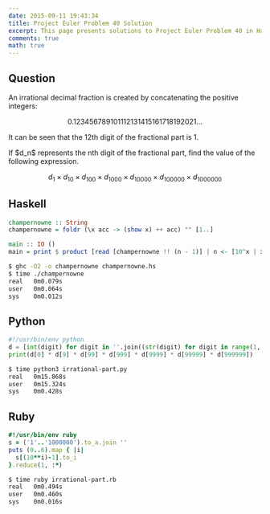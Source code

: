 ```yaml
---
date: 2015-09-11 19:43:34
title: Project Euler Problem 40 Solution
excerpt: This page presents solutions to Project Euler Problem 40 in Haskell, Python and Ruby.
comments: true
math: true
---
```



## Question

<p>
An irrational decimal fraction is created by concatenating the positive integers:
</p>

$$0.123456789101112131415161718192021\dots$$

<p>
It can be seen that the 12th digit of the fractional part is 1.
</p>

<p>
If $d_n$ represents the nth digit of the fractional part, find the value of the following expression.
</p>

$$d_1 \times d_{10} \times d_{100} \times d_{1000} \times d_{10000} \times d_{100000} \times d_{1000000}$$






## Haskell

```haskell
champernowne :: String
champernowne = foldr (\x acc -> (show x) ++ acc) "" [1..]

main :: IO ()
main = print $ product [read [champernowne !! (n - 1)] | n <- [10^x | x <- [0..6]]]
```


```bash
$ ghc -O2 -o champernowne champernowne.hs
$ time ./champernowne
real   0m0.079s
user   0m0.064s
sys    0m0.012s
```



## Python

```python
#!/usr/bin/env python
d = [int(digit) for digit in ''.join((str(digit) for digit in range(1, 10000001)))]
print(d[0] * d[9] * d[99] * d[999] * d[9999] * d[99999] * d[999999])
```


```bash
$ time python3 irrational-part.py
real   0m15.868s
user   0m15.324s
sys    0m0.428s
```



## Ruby

```ruby
#!/usr/bin/env ruby
s = ('1'..'1000000').to_a.join ''
puts (0..6).map { |i|
  s[(10**i)-1].to_i
}.reduce(1, :*)
```


```bash
$ time ruby irrational-part.rb
real   0m0.494s
user   0m0.460s
sys    0m0.016s
```


